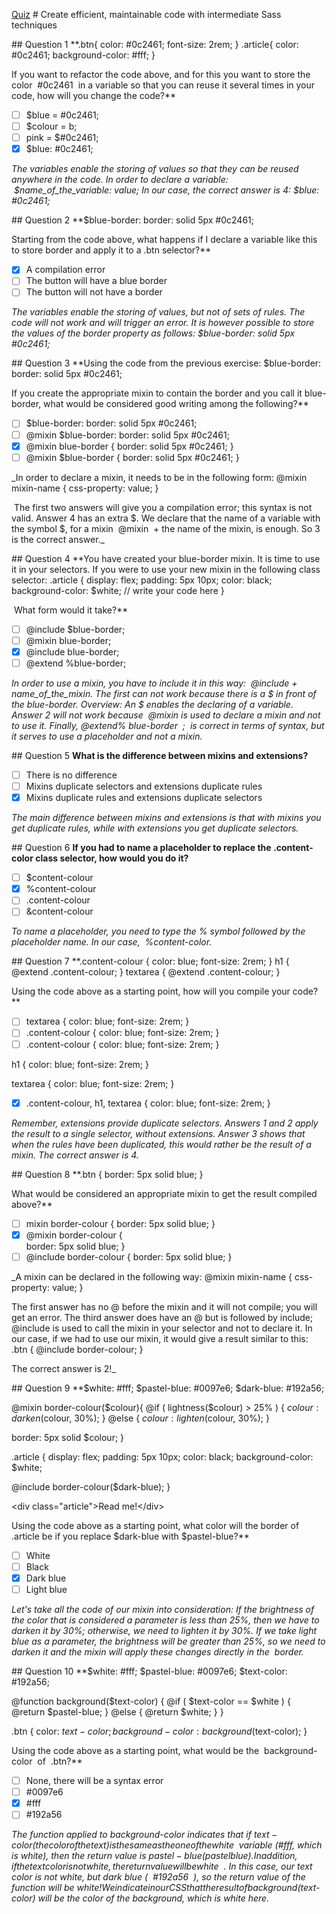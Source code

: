 [Quiz](https://openclassrooms.com/en/courses/5625786-produce-maintainable-css-with-sass/exercises/3799)
&num; Create efficient, maintainable code with intermediate Sass techniques

&num;&num; Question 1
**.btn{
   color: &num;0c2461;
   font-size: 2rem;
}
.article{
   color: &num;0c2461;
   background-color: &num;fff;
}

If you want to refactor the code above, and for this you want to store the color  &num;0c2461  in a variable so that you can reuse it several times in your code, how will you change the code?**
- [ ] $blue = &num;0c2461;
- [ ] $colour = b;
- [ ] pink = $&num;0c2461;
- [x] $blue: &num;0c2461;

_The variables enable the storing of values so that they can be reused anywhere in the code. In order to declare a variable:  $name_of_the_variable: value;
In our case, the correct answer is 4: $blue: &num;0c2461;_

&num;&num; Question 2
**$blue-border: border: solid 5px &num;0c2461;

Starting from the code above, what happens if I declare a variable like this to store border and apply it to a .btn selector?**
- [x] A compilation error
- [ ] The button will have a blue border
- [ ] The button will not have a border

_The variables enable the storing of values, but not of sets of rules. The code will not work and will trigger an error. It is however possible to store the values of the border property as follows:
$blue-border: solid 5px &num;0c2461;_

&num;&num; Question 3
**Using the code from the previous exercise:
$blue-border: border: solid 5px &num;0c2461;

If you create the appropriate mixin to contain the border and you call it blue-border, what would be considered good writing among the following?**
- [ ] $blue-border: border: solid 5px &num;0c2461;
- [ ] @mixin $blue-border: border: solid 5px &num;0c2461;
- [x] @mixin blue-border {
  border: solid 5px &num;0c2461;
}
- [ ] @mixin $blue-border {
  border: solid 5px &num;0c2461;
}

_In order to declare a mixin, it needs to be in the following form:
@mixin mixin-name {
  css-property: value;
}

 The first two answers will give you a compilation error; this syntax is not valid.
Answer 4 has an extra $. We declare that the name of a variable with the symbol $, for a mixin  @mixin  + the name of the mixin, is enough. So 3 is the correct answer._

&num;&num; Question 4
**You have created your blue-border mixin. It is time to use it in your selectors. If you were to use your new mixin in the following class selector:
.article {
display: flex;
padding: 5px 10px;
color: black;
background-color: $white;
// write your code here
}

 What form would it take?**
- [ ] @include $blue-border;
- [ ] @mixin blue-border;
- [x] @include blue-border;
- [ ] @extend %blue-border;

_In order to use a mixin, you have to include it in this way:  @include + name_of_the_mixin.
The first can not work because there is a $ in front of the blue-border. Overview: An $ enables the declaring of a variable.
Answer 2 will not work because  @mixin is used to declare a mixin and not to use it.
Finally, @extend% blue-border  ;  is correct in terms of syntax, but it serves to use a placeholder and not a mixin._

&num;&num; Question 5
**What is the difference between mixins and extensions?**
- [ ] There is no difference
- [ ] Mixins duplicate selectors and extensions duplicate rules
- [x] Mixins duplicate rules and extensions duplicate selectors

_The main difference between mixins and extensions is that with mixins you get duplicate rules, while with extensions you get duplicate selectors._

&num;&num; Question 6
**If you had to name a placeholder to replace the .content-color class selector, how would you do it?**
- [ ] $content-colour
- [x] %content-colour
- [ ] .content-colour
- [ ] &content-colour

_To name a placeholder, you need to type the % symbol followed by the placeholder name. In our case,  %content-color._

&num;&num; Question 7
**.content-colour {
  color: blue;
  font-size: 2rem;
}
h1 {
  @extend .content-colour;
}
textarea {
  @extend .content-colour;
}

Using the code above as a starting point, how will you compile your code?**
- [ ] textarea {
 color: blue;
 font-size: 2rem;
}
- [ ] .content-colour {
 color: blue;
 font-size: 2rem;
}
- [ ] .content-colour {
 color: blue;
 font-size: 2rem;
}

h1 {
 color: blue;
 font-size: 2rem;
}

textarea {
 color: blue;
 font-size: 2rem;
}
- [x] .content-colour, h1, textarea {
 color: blue;
 font-size: 2rem;
}

_Remember, extensions provide duplicate selectors. Answers 1 and 2 apply the result to a single selector, without extensions.
Answer 3 shows that when the rules have been duplicated, this would rather be the result of a mixin.
The correct answer is 4._

&num;&num; Question 8
**.btn {
  border: 5px solid blue;
}

What would be considered an appropriate mixin to get the result compiled above?**
- [ ] mixin border-colour {
  border: 5px solid blue;
}
- [x] @mixin border-colour {   
  border: 5px solid blue;
}
- [ ] @include border-colour {
  border: 5px solid blue;
}

_A mixin can be declared in the following way:
@mixin mixin-name {
  css-property: value;
}

The first answer has no @ before the mixin and it will not compile; you will get an error. The third answer does have an @ but is followed by include; @include is used to call the mixin in your selector and not to declare it. In our case, if we had to use our mixin, it would give a result similar to this:
.btn {
  @include border-colour;
}

The correct answer is 2!_

&num;&num; Question 9
**$white: &num;fff;
$pastel-blue: &num;0097e6;
$dark-blue: &num;192a56;

@mixin border-colour($colour){
  @if ( lightness($colour) &gt; 25% ) {
      $colour: darken($colour, 30%);
  } @else {
      $colour: lighten($colour, 30%);
  }

  border: 5px solid $colour;
}

.article {
  display: flex;
  padding: 5px 10px;
  color: black;
  background-color: $white;

  @include border-colour($dark-blue);
}

&lt;div class="article"&gt;Read me!&lt;/div&gt;

Using the code above as a starting point, what color will the border of .article be if you replace $dark-blue with $pastel-blue?**
- [ ] White
- [ ] Black
- [x] Dark blue
- [ ] Light blue

_Let's take all the code of our mixin into consideration: If the brightness of the color that is considered a parameter is less than 25%, then we have to darken it by 30%; otherwise, we need to lighten it by 30%. If we take light blue as a parameter, the brightness will be greater than 25%, so we need to darken it and the mixin will apply these changes directly in the  border._

&num;&num; Question 10
**$white: &num;fff;
$pastel-blue: &num;0097e6;
$text-color: &num;192a56;

@function background($text-color) {
  @if ( $text-color == $white ) {
      @return $pastel-blue;
  } @else {
      @return $white;
  }
}

.btn {
  color: $text-color;
  background-color: background($text-color);
}

Using the code above as a starting point, what would be the  background-color  of  .btn?**
- [ ] None, there will be a syntax error
- [ ] &num;0097e6
- [x] &num;fff
- [ ] &num;192a56

_The function applied to background-color indicates that if $text-color  (the color of the text) is the same as the one of the $white  variable (&num;fff, which is white), then the return value is $pastel-blue (pastel blue). In addition, if the  text color is not white, the return value will be $white  .
In this case, our text color is not white, but dark blue (  &num;192a56  ), so the return value of the function will be $white  !
We indicate in our CSS that the result ofbackground($text-color) will be the color of the background, which is white here._